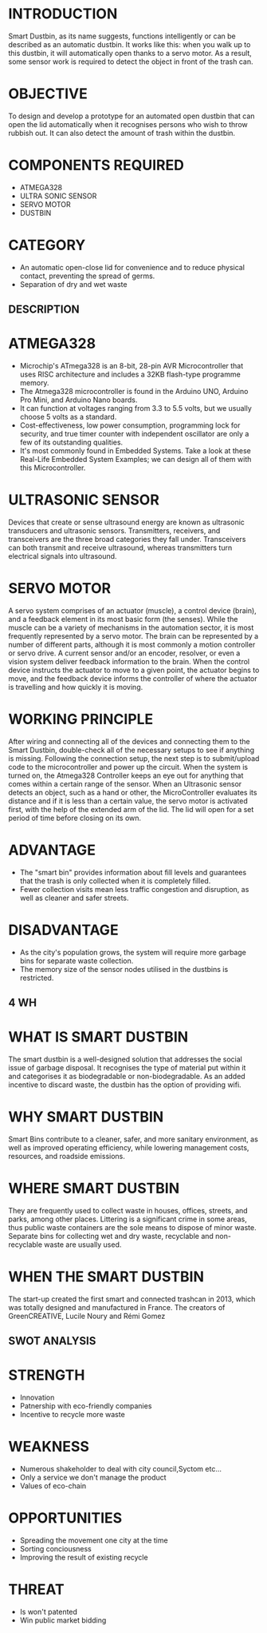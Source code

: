 # INTRODUCTION
   Smart Dustbin, as its name suggests, functions intelligently or can be described as an automatic dustbin. It works like this: when you walk up to this dustbin, it will automatically open thanks to a servo motor. As a result, some sensor work is required to detect the object in front of the trash can.
# OBJECTIVE
   To design and develop a prototype for an automated open dustbin that can open the lid automatically when it recognises persons who wish to throw rubbish out. It can also detect the amount of trash within the dustbin.
# COMPONENTS REQUIRED
   * ATMEGA328
   * ULTRA SONIC SENSOR
   * SERVO MOTOR
   * DUSTBIN
# CATEGORY
  * An automatic open-close lid for convenience and to reduce physical contact, preventing the spread of germs.
  * Separation of dry and wet waste
## DESCRIPTION
# ATMEGA328
 * Microchip's ATmega328 is an 8-bit, 28-pin AVR Microcontroller that uses RISC architecture and includes a 32KB flash-type programme memory.
 * The Atmega328 microcontroller is found in the Arduino UNO, Arduino Pro Mini, and Arduino Nano boards.
 * It can function at voltages ranging from 3.3 to 5.5 volts, but we usually choose 5 volts as a standard.
 * Cost-effectiveness, low power consumption, programming lock for security, and true timer counter with independent oscillator are only a few of its outstanding qualities.
 * It's most commonly found in Embedded Systems. Take a look at these Real-Life Embedded System Examples; we can design all of them with this Microcontroller.
# ULTRASONIC SENSOR
  Devices that create or sense ultrasound energy are known as ultrasonic transducers and ultrasonic sensors. Transmitters, receivers, and transceivers are the three broad categories they fall under. Transceivers can both transmit and receive ultrasound, whereas transmitters turn electrical signals into ultrasound.
# SERVO MOTOR
  A servo system comprises of an actuator (muscle), a control device (brain), and a feedback element in its most basic form (the senses). While the muscle can be a variety of mechanisms in the automation sector, it is most frequently represented by a servo motor. The brain can be represented by a number of different parts, although it is most commonly a motion controller or servo drive. A current sensor and/or an encoder, resolver, or even a vision system deliver feedback information to the brain.
  When the control device instructs the actuator to move to a given point, the actuator begins to move, and the feedback device informs the controller of where the actuator is travelling and how quickly it is moving.
# WORKING PRINCIPLE
   After wiring and connecting all of the devices and connecting them to the Smart Dustbin, double-check all of the necessary setups to see if anything is missing. Following the connection setup, the next step is to submit/upload code to the microcontroller and power up the circuit. When the system is turned on, the Atmega328 Controller keeps an eye out for anything that comes within a certain range of the sensor. When an Ultrasonic sensor detects an object, such as a hand or other, the MicroController evaluates its distance and if it is less than a certain value, the servo motor is activated first, with the help of the extended arm of the lid. The lid will open for a set period of time before closing on its own.
# ADVANTAGE
  * The "smart bin" provides information about fill levels and guarantees that the trash is only collected when it is completely filled.
  * Fewer collection visits mean less traffic congestion and disruption, as well as cleaner and safer streets.
# DISADVANTAGE
  * As the city's population grows, the system will require more garbage bins for separate waste collection.
  * The memory size of the sensor nodes utilised in the dustbins is restricted.
## 4 WH
# WHAT IS SMART DUSTBIN
 The smart dustbin is a well-designed solution that addresses the social issue of garbage disposal. It recognises the type of material put within it and categorises it as biodegradable or non-biodegradable. As an added incentive to discard waste, the dustbin has the option of providing wifi.
# WHY SMART DUSTBIN
 Smart Bins contribute to a cleaner, safer, and more sanitary environment, as well as improved operating efficiency, while lowering management costs, resources, and roadside emissions.
# WHERE SMART DUSTBIN
 They are frequently used to collect waste in houses, offices, streets, and parks, among other places. Littering is a significant crime in some areas, thus public waste containers are the sole means to dispose of minor waste. Separate bins for collecting wet and dry waste, recyclable and non-recyclable waste are usually used.
# WHEN THE SMART DUSTBIN
 The start-up created the first smart and connected trashcan in 2013, which was totally designed and manufactured in France. The creators of GreenCREATIVE, Lucile Noury and Rémi Gomez
## SWOT ANALYSIS
# STRENGTH
 * Innovation
 * Patnership with eco-friendly companies
 * Incentive to recycle more waste
# WEAKNESS
 * Numerous shakeholder to deal with city council,Syctom etc...
 * Only a service we don't manage the product
 * Values of eco-chain
# OPPORTUNITIES
 * Spreading the movement one city at the time
 * Sorting conciousness
 * Improving the result of existing recycle
# THREAT
 * Is won't patented
 * Win public market bidding
